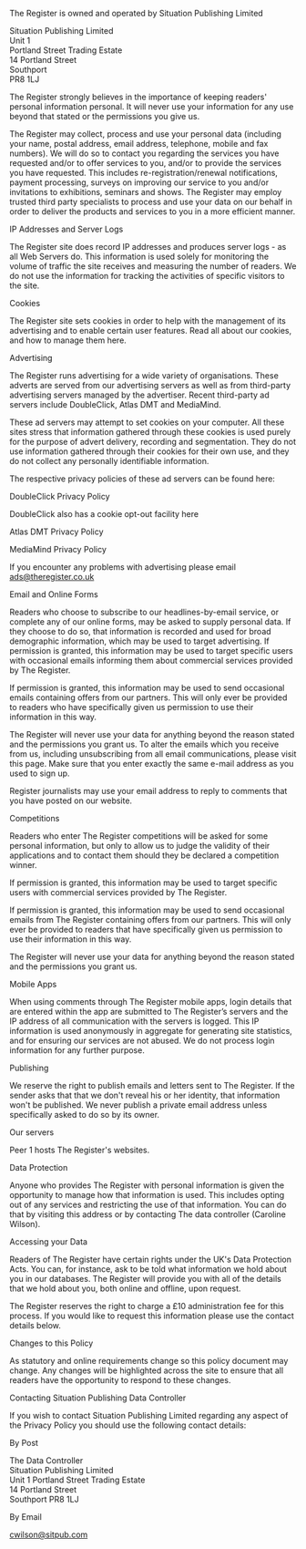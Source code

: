 The Register is owned and operated by Situation Publishing Limited

Situation Publishing Limited  
Unit 1  
Portland Street Trading Estate  
14 Portland Street  
Southport  
PR8 1LJ

The Register strongly believes in the importance of keeping readers' personal information personal. It will never use your information for any use beyond that stated or the permissions you give us.

The Register may collect, process and use your personal data (including your name, postal address, email address, telephone, mobile and fax numbers). We will do so to contact you regarding the services you have requested and/or to offer services to you, and/or to provide the services you have requested. This includes re-registration/renewal notifications, payment processing, surveys on improving our service to you and/or invitations to exhibitions, seminars and shows. The Register may employ trusted third party specialists to process and use your data on our behalf in order to deliver the products and services to you in a more efficient manner.

IP Addresses and Server Logs

The Register site does record IP addresses and produces server logs - as all Web Servers do. This information is used solely for monitoring the volume of traffic the site receives and measuring the number of readers. We do not use the information for tracking the activities of specific visitors to the site.

Cookies

The Register site sets cookies in order to help with the management of its advertising and to enable certain user features. Read all about our cookies, and how to manage them here.

Advertising

The Register runs advertising for a wide variety of organisations. These adverts are served from our advertising servers as well as from third-party advertising servers managed by the advertiser. Recent third-party ad servers include DoubleClick, Atlas DMT and MediaMind.

These ad servers may attempt to set cookies on your computer. All these sites stress that information gathered through these cookies is used purely for the purpose of advert delivery, recording and segmentation. They do not use information gathered through their cookies for their own use, and they do not collect any personally identifiable information.

The respective privacy policies of these ad servers can be found here:

DoubleClick Privacy Policy

DoubleClick also has a cookie opt-out facility here

Atlas DMT Privacy Policy

MediaMind Privacy Policy

If you encounter any problems with advertising please email ads@theregister.co.uk

Email and Online Forms

Readers who choose to subscribe to our headlines-by-email service, or complete any of our online forms, may be asked to supply personal data. If they choose to do so, that information is recorded and used for broad demographic information, which may be used to target advertising. If permission is granted, this information may be used to target specific users with occasional emails informing them about commercial services provided by The Register.

If permission is granted, this information may be used to send occasional emails containing offers from our partners. This will only ever be provided to readers who have specifically given us permission to use their information in this way.

The Register will never use your data for anything beyond the reason stated and the permissions you grant us. To alter the emails which you receive from us, including unsubscribing from all email communications, please visit this page. Make sure that you enter exactly the same e-mail address as you used to sign up.

Register journalists may use your email address to reply to comments that you have posted on our website.

Competitions

Readers who enter The Register competitions will be asked for some personal information, but only to allow us to judge the validity of their applications and to contact them should they be declared a competition winner.

If permission is granted, this information may be used to target specific users with commercial services provided by The Register.

If permission is granted, this information may be used to send occasional emails from The Register containing offers from our partners. This will only ever be provided to readers that have specifically given us permission to use their information in this way.

The Register will never use your data for anything beyond the reason stated and the permissions you grant us.

Mobile Apps

When using comments through The Register mobile apps, login details that are entered within the app are submitted to The Register’s servers and the IP address of all communication with the servers is logged. This IP information is used anonymously in aggregate for generating site statistics, and for ensuring our services are not abused. We do not process login information for any further purpose.

Publishing

We reserve the right to publish emails and letters sent to The Register. If the sender asks that that we don't reveal his or her identity, that information won't be published. We never publish a private email address unless specifically asked to do so by its owner.

Our servers

Peer 1 hosts The Register's websites.

Data Protection

Anyone who provides The Register with personal information is given the opportunity to manage how that information is used. This includes opting out of any services and restricting the use of that information. You can do that by visiting this address or by contacting The data controller (Caroline Wilson).

Accessing your Data

Readers of The Register have certain rights under the UK's Data Protection Acts. You can, for instance, ask to be told what information we hold about you in our databases. The Register will provide you with all of the details that we hold about you, both online and offline, upon request.

The Register reserves the right to charge a £10 administration fee for this process. If you would like to request this information please use the contact details below.

Changes to this Policy

As statutory and online requirements change so this policy document may change. Any changes will be highlighted across the site to ensure that all readers have the opportunity to respond to these changes.

Contacting Situation Publishing Data Controller

If you wish to contact Situation Publishing Limited regarding any aspect of the Privacy Policy you should use the following contact details:

By Post

The Data Controller  
Situation Publishing Limited  
Unit 1 Portland Street Trading Estate  
14 Portland Street  
Southport PR8 1LJ

By Email

cwilson@sitpub.com